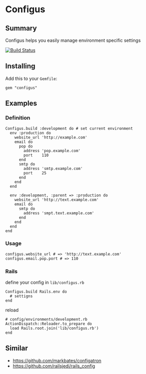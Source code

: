 # Configus

## Summary

Configus helps you easily manage environment specific settings

[![Build Status](https://secure.travis-ci.org/mokevnin/configus.png)](http://travis-ci.org/mokevnin/configus)

## Installing

Add this to your `Gemfile`:

    gem "configus"

## Examples

### Definition

    Configus.build :development do # set current environment
      env :production do
        website_url 'http://example.com'
        email do
          pop do
            address 'pop.example.com'
            port    110
          end
          smtp do
            address 'smtp.example.com'
            port    25
          end
        end
      end

      env :development, :parent => :production do
        website_url 'http://text.example.com'
        email do
          smtp do
            address 'smpt.text.example.com'
          end
        end
      end
    end

### Usage

    configus.website_url # => 'http://text.example.com'
    configus.email.pop.port # => 110

### Rails

define your config in `lib/configus.rb`

    Configus.build Rails.env do
      # settigns
    end

reload
    
    # config/environments/development.rb
    ActionDispatch::Reloader.to_prepare do
      load Rails.root.join('lib/configus.rb')
    end

## Similar

* https://github.com/markbates/configatron
* https://github.com/railsjedi/rails_config
